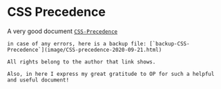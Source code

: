 ---
---

# CSS Precedence

A very good document [`CSS-Precedence`](https://vecta.io/blog/definitive-guide-to-css-styling-order)

```note
in case of any errors, here is a backup file: [`backup-CSS-Precedence`](image/CSS-precedence-2020-09-21.html)

All rights belong to the author that link shows.

Also, in here I express my great gratitude to OP for such a helpful and useful document!
```
